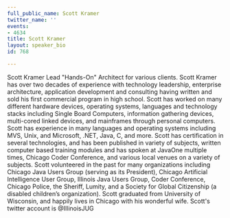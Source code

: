 ```yaml
---
full_public_name: Scott Kramer
twitter_name: ''
events:
- 4634
title: Scott Kramer
layout: speaker_bio
id: 768

---
```

Scott Kramer Lead "Hands-On" Architect for various clients.
Scott Kramer has over two decades of experience with technology leadership, enterprise architecture, application development and consulting having written and sold his first commercial program in high school. Scott has worked on many different hardware devices, operating systems, languages and technology stacks including Single Board Computers, information gathering devices, multi-cored linked devices, and mainframes through personal computers. Scott has experience in many languages and operating systems including MVS, Unix, and Microsoft, .NET, Java, C, and more. Scott has certification in several technologies, and has been published in variety of subjects, written computer based training modules and has spoken at JavaOne multiple times, Chicago Coder Conference, and various local venues on a variety of subjects. Scott volunteered in the past for many organizations including Chicago Java Users Group (serving as its President), Chicago Artificial Intelligence User Group, Illinois Java Users Group, Coder Conference, Chicago Police, the Sheriff, Lumity, and a Society for Global Citizenship (a disabled children’s organization). Scott graduated from University of Wisconsin, and happily lives in Chicago with his wonderful wife. Scott's twitter account is @IllinoisJUG